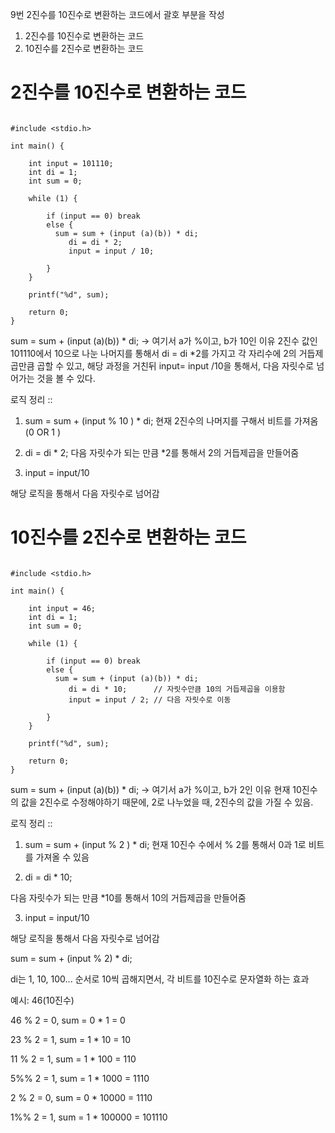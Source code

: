 9번 2진수를 10진수로 변환하는 코드에서 괄호 부분을 작성 

<ol>
    <li>2진수를 10진수로 변환하는 코드 </li>
    <li>10진수를 2진수로 변환하는 코드 </li>
</ol>

<h1>2진수를 10진수로 변환하는 코드 </h1>

``` 

#include <stdio.h>

int main() {
 
    int input = 101110;
    int di = 1;
    int sum = 0;
 
    while (1) {
 
        if (input == 0) break
        else {
          sum = sum + (input (a)(b)) * di;
             di = di * 2;
             input = input / 10;
 
        }
    }
 
    printf("%d", sum);
 
    return 0;
}

```

sum = sum + (input (a)(b)) * di;
-> 여기서 a가 %이고, b가 10인 이유 
2진수 값인 101110에서 10으로 나눈 나머지를 통해서 di = di *2를 가지고 각 자리수에 2의 거듭제곱만큼 곱할 수 있고, 해당 과정을 거친뒤 input= input /10을 통해서, 다음 자릿수로 넘어가는 것을 볼 수 있다. 

로직 정리 :: 
1. sum = sum + (input % 10 ) * di;
현재 2진수의 나머지를 구해서 비트를 가져옴 (0 OR 1 )

2. di = di * 2;
다음 자릿수가 되는 만큼 *2를 통해서 2의 거듭제곱을 만들어줌

3. input = input/10

해당 로직을 통해서 다음 자릿수로 넘어감 



<h1>10진수를 2진수로 변환하는 코드 </h1>


``` 

#include <stdio.h>

int main() {
 
    int input = 46;
    int di = 1;
    int sum = 0;
 
    while (1) {
 
        if (input == 0) break
        else {
          sum = sum + (input (a)(b)) * di;
             di = di * 10;      // 자릿수만큼 10의 거듭제곱을 이용함 
             input = input / 2; // 다음 자릿수로 이동 
 
        }
    }
 
    printf("%d", sum);
 
    return 0;
}

```
sum = sum + (input (a)(b)) * di;
-> 여기서 a가 %이고, b가 2인 이유 
현재 10진수의 값을 2진수로 수정해야하기 때문에, 2로 나누었을 때, 2진수의 값을 가질 수 있음.


로직 정리 :: 
1. sum = sum + (input % 2 ) * di;
현재 10진수 수에서 % 2를 통해서 0과 1로 비트를 가져올 수 있음 

2. di = di * 10;

다음 자릿수가 되는 만큼 *10를 통해서 10의 거듭제곱을 만들어줌

3. input = input/10

해당 로직을 통해서 다음 자릿수로 넘어감 


sum = sum + (input % 2) * di;

di는 1, 10, 100... 순서로 10씩 곱해지면서, 각 비트를 10진수로 문자열화 하는 효과

예시: 46(10진수)

46 % 2 = 0, sum = 0 * 1 = 0

23 % 2 = 1, sum = 1 * 10 = 10

11 % 2 = 1, sum = 1 * 100 = 110

5%% 2 = 1, sum = 1 * 1000 = 1110

2 % 2 = 0, sum = 0 * 10000 = 1110

1%% 2 = 1, sum = 1 * 100000 = 101110

